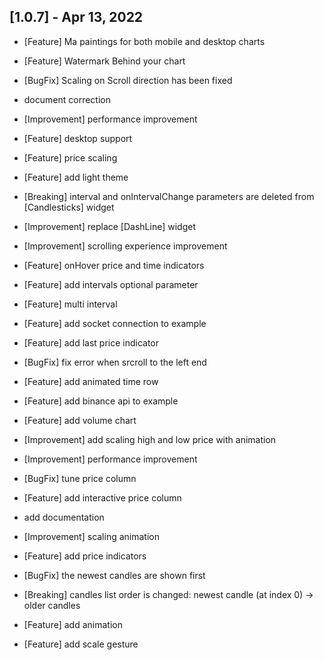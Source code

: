 ## [1.0.7] - Apr 13, 2022
- [Feature] Ma paintings for both mobile and desktop charts
- [Feature] Watermark Behind your chart
- [BugFix] Scaling on Scroll direction has been fixed

- document correction

- [Improvement] performance improvement
- [Feature] desktop support
- [Feature] price scaling
- [Feature] add light theme
- [Breaking] interval and onIntervalChange parameters are deleted from [Candlesticks] widget

- [Improvement] replace [DashLine] widget
 
- [Improvement] scrolling experience improvement
- [Feature] onHover price and time indicators
 
- [Feature] add intervals optional parameter

- [Feature] multi interval
- [Feature] add socket connection to example
- [Feature] add last price indicator
- [BugFix] fix error when srcroll to the left end

- [Feature] add animated time row
- [Feature] add binance api to example

- [Feature] add volume chart
- [Improvement] add scaling high and low price with animation
- [Improvement] performance improvement
- [BugFix] tune price column

- [Feature] add interactive price column

- add documentation

- [Improvement] scaling animation
- [Feature] add price indicators
- [BugFix] the newest candles are shown first
- [Breaking] candles list order is changed: newest candle (at index 0) -> older candles

- [Feature] add animation
- [Feature] add scale gesture